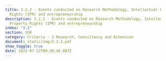 ```yaml
---
title: 3.2.2 - Events conducted on Research Methodology, Intellectual Property
  Rights (IPR) and entrepreneurship
description: 3.2.2 - Events conducted on Research Methodology, Intellectual
  Property Rights (IPR) and entrepreneurship
index: "3.2"
section: SSR
category: Criteria - 3 Research, Consultancy and Extension
document: static/img/3.2.2.pdf
show_toggle: true
date: 2022-07-12T09:38:48.887Z
---
```

